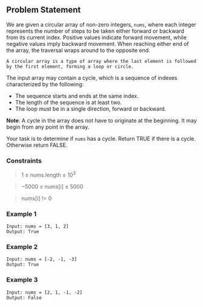 ## **Problem Statement**

We are given a circular array of non-zero integers, `nums`, where each integer represents the number of steps to be taken either forward or backward from its current index. Positive values indicate forward movement, while negative values imply backward movement. When reaching either end of the array, the traversal wraps around to the opposite end.

    A circular array is a type of array where the last element is followed by the first element, forming a loop or circle.

The input array may contain a cycle, which is a sequence of indexes characterized by the following:

- The sequence starts and ends at the same index.
- The length of the sequence is at least two.
- The loop must be in a single direction, forward or backward.

**Note**: A cycle in the array does not have to originate at the beginning. It may begin from any point in the array.

Your task is to determine if `nums` has a cycle. Return TRUE if there is a cycle. Otherwise return FALSE.

### Constraints

> 1 ≤ nums.length ≤ 10<sup>3</sup>

> −5000 ≤  nums[i] ≤ 5000

> nums[i] != 0


### Example 1
    Input: nums = [3, 1, 2]
    Output: True
    

### Example 2
    Input: nums = [-2, -1, -3]
    Output: True

### Example 3
    Input: nums = [2, 1, -1, -2]
    Output: False
    


